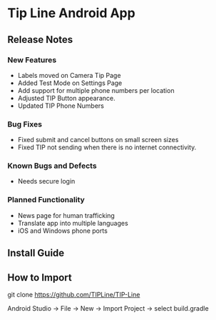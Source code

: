 # Tip Line Android App
## Release Notes
### New Features
* Labels moved on Camera Tip Page
* Added Test Mode on Settings Page
* Add support for multiple phone numbers per location
* Adjusted TIP Button appearance.
* Updated TIP Phone Numbers
### Bug Fixes
* Fixed submit and cancel buttons on small screen sizes
* Fixed TIP not sending when there is no internet connectivity.
### Known Bugs and Defects
* Needs secure login
### Planned Functionality
* News page for human trafficking
* Translate app into multiple languages
* iOS and Windows phone ports
## Install Guide







## How to Import
git clone https://github.com/TIPLine/TIP-Line

Android Studio -> File -> New -> Import Project -> select build.gradle
